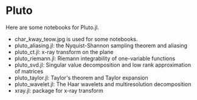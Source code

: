 # Pluto
Here are some notebooks for Pluto.jl.

- char_kway_teow.jpg is used for some notebooks.
- pluto_aliasing.jl: the Nyquist-Shannon sampling theorem and aliasing
- pluto_ct.jl: x-ray transform on the plane
- pluto_riemann.jl: Riemann integrability of one-variable functions
- pluto_svd.jl: Singular value decomposition and low rank approximation of matrices
- pluto_taylor.jl: Taylor's theorem and Taylor expansion
- pluto_wavelet.jl: The Haar wavelets and multiresolution decomposition
- xray.jl: package for x-ray transform
